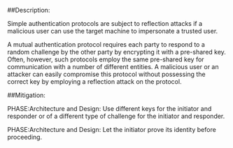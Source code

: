 ##Description:

Simple authentication protocols are subject to reflection attacks if a malicious user can use the target machine to impersonate a trusted user.

A mutual authentication protocol requires each party to respond to a random challenge by the other party by encrypting it with a pre-shared key. Often, however, such protocols employ the same pre-shared key for communication with a number of different entities. A malicious user or an attacker can easily compromise this protocol without possessing the correct key by employing a reflection attack on the protocol.

##Mitigation:


PHASE:Architecture and Design:
Use different keys for the initiator and responder or of a different type of challenge for the initiator and responder.

PHASE:Architecture and Design:
Let the initiator prove its identity before proceeding.

